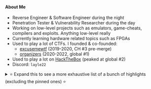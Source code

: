 #### About Me
* Reverse Engineer & Software Engineer during the night
* Penetration Tester & Vulnerability Researcher during the day
* Working on low-level projects such as emulators, game-cheats, compilers and exploits. Anything low-level really  
* Currently learning hardware related topics such as FPGAs  
* Used to play a lot of CTFs. I founded & co-founded:
  * [excusemewtf](https://ctftime.org/team/104977/) (2019-2020, CH #3 pre-merge)
  * [organizers](https://ctftime.org/team/42934/) (2020-2022, global #1)
* Used to play a lot on [HackTheBox](https://app.hackthebox.com/profile/7533) (peaked at global #2)  
* Discord: `layle22`

<details>
  <summary>⭐ Expand this to see a more exhaustive list of a bunch of highlights (excluding the pinned ones) ⭐</summary>

  #### Game Hacking
  * [DeadByDaylight](https://github.com/ioncodes/DeadByDaylight) - Dead by Daylight research material gathered while reverse engineering the game
  * [FallGuys](https://github.com/ioncodes/FallGuys) - FallGuys cheat that used internal functions present in one of the first published releases of the game
  * [RACEAC](https://github.com/ioncodes/RACEAC) - Proof of concept code for an EasyAntiCheat race condition that allowed you to tamper resource data
  * [NonlethalCompany](https://github.com/ioncodes/NonlethalCompany) - Lethal Company cheat that uses Harmony to change various aspects of the game (infinite sprint, no death, etc)
  * [ESP-It](https://github.com/ioncodes/ESP-It) - Witch It ESP cheat 
  * [vacation3-emu](https://github.com/ioncodes/vacation3-emu) - An emulator that deobfuscates and decrypts VAC3 anticheat modules
  * [Maze](https://github.com/ioncodes/Maze) - Cheats for "Maze", LiveOverflow's game hacking challenge
  * [Clicker Heroes](https://github.com/ioncodes/clickerheroes) - Clicker Heroes cheat that allows you to use self created redemption codes to unlock items by emulating the server response

  #### Research
  * [Curveball](https://github.com/ioncodes/Curveball) - Proof of concept code for CVE-2020-0601 also known as the "CryptoAPI exploit"
  * [BlueGate](https://github.com/ioncodes/BlueGate) - PoC for the Remote Desktop Gateway vulnerability - CVE-2020-0609 & CVE-2020-0610
  * [dbgmon](https://github.com/ioncodes/dbgmon) - Reverse engineered implementation of DbgView's usermode logger

  #### Low-level
  * [dlsym_hook](https://github.com/ioncodes/dlsym_hook) - Rewrites a binary statically by lifting the instructions to LLVM, hooking a function and compiling it back
  * [ida-teams-docker](ida-teams-docker) - Dockerized version of IDA Pro's Hexvault and Lumina
  * [docker-compiler-explorer](https://github.com/ioncodes/docker-compiler-explorer) - Dockerized version of Godbolt's Compiler Explorer preconfigured with C, C++, Rust and LLVM
  * [rw](https://github.com/ioncodes/rw) - A kernel driver exposing read/write capabilities to usermode
  * [pooldump](https://github.com/ioncodes/pooldump) - Allows you to dump all nonpaged `BigPool`s from kernel

  #### Emulation
  * [gg](https://github.com/ioncodes/gg) - GameGear emulator
  * [ayyboy](https://github.com/ioncodes/ayyboy) - GameBoy and GameBoy Color emulator, featuring rumble pak support :)
  * [ayyboy-advance](https://github.com/ioncodes/ayyboy-advance) WIP GameBoy Advance emulator, able to boot into some test roms
  * [llvm8](https://github.com/ioncodes/llvm8) - Statically recompiling CHIP8 to Windows and macOS using LLVM

  #### Misc
  * [long_night](https://github.com/ioncodes/long_night) - A collection of themes based on pastel colors, created for reverse engineers
  * [SteamManifestFixer](https://github.com/ioncodes/SteamManifestFixer) - Patches Steam to download depot files without manifest data
  * [sbb](https://github.com/ioncodes/sbb) - A commandline tool that allows you to check the public transportation connection via SBB
  * [JodelAPI](https://github.com/ioncodes/JodelAPI) - A wrapper for Jodel's API
</details>
